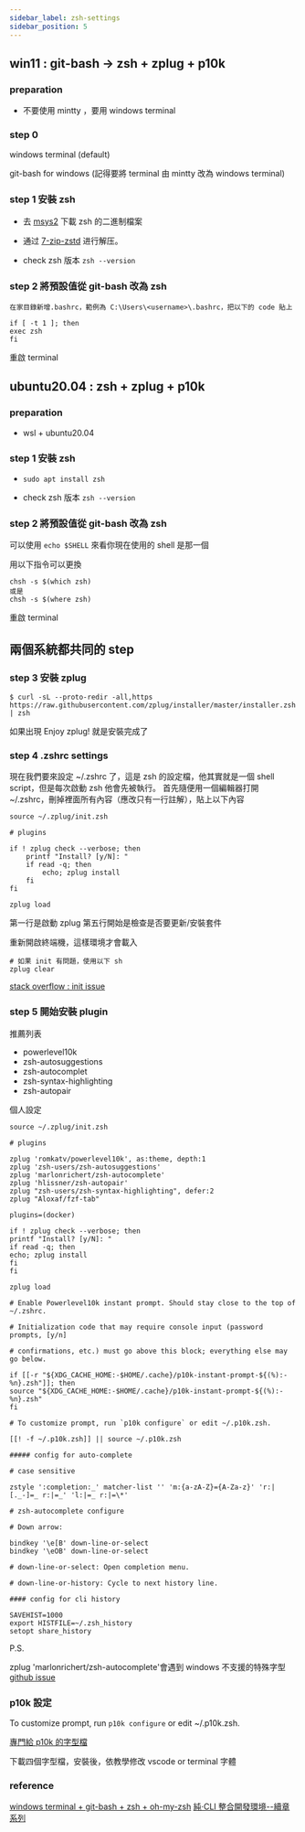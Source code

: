 ```yaml
---
sidebar_label: zsh-settings
sidebar_position: 5
---
```


## win11 : git-bash -> zsh + zplug + p10k

### preparation

- 不要使用 mintty ，要用 windows terminal

### step 0

windows terminal (default)

git-bash for windows (記得要將 terminal 由 mintty
改為 windows terminal)

### step 1 安裝 zsh

- 去 [msys2](https://packages.msys2.org/package/zsh?repo=msys&variant=x86_64) 下載 zsh 的二進制檔案

- 通过 [7-zip-zstd](https://github.com/mcmilk/7-Zip-zstd/releases) 进行解压。

- check zsh 版本
  `zsh --version`

### step 2 將預設值從 git-bash 改為 zsh

```
在家目錄新增.bashrc，範例為 C:\Users\<username>\.bashrc，把以下的 code 貼上

if [ -t 1 ]; then
exec zsh
fi
```

重啟 terminal

## ubuntu20.04 : zsh + zplug + p10k

### preparation

- wsl + ubuntu20.04

### step 1 安裝 zsh

- `sudo apt install zsh`

- check zsh 版本
  `zsh --version`

### step 2 將預設值從 git-bash 改為 zsh

可以使用 `echo $SHELL` 來看你現在使用的 shell 是那一個

用以下指令可以更換
```shell
chsh -s $(which zsh)
或是 
chsh -s $(where zsh)
```

重啟 terminal

## 兩個系統都共同的 step

### step 3 安裝 zplug

```shell
$ curl -sL --proto-redir -all,https https://raw.githubusercontent.com/zplug/installer/master/installer.zsh | zsh
```

如果出現 Enjoy zplug! 就是安裝完成了

### step 4 .zshrc settings

現在我們要來設定 ~/.zshrc 了，這是 zsh 的設定檔，他其實就是一個 shell script，但是每次啟動 zsh 他會先被執行。
首先隨便用一個編輯器打開 ~/.zshrc，刪掉裡面所有內容（應改只有一行註解），貼上以下內容

```shell
source ~/.zplug/init.zsh

# plugins

if ! zplug check --verbose; then
	printf "Install? [y/N]: "
	if read -q; then
		echo; zplug install
	fi
fi

zplug load
```

第一行是啟動 zplug
第五行開始是檢查是否要更新/安裝套件

重新開啟終端機，這樣環境才會載入

```shell
# 如果 init 有問題，使用以下 sh
zplug clear
```

[stack overflow : init issue](https://github.com/zplug/zplug/issues/577)

### step 5 開始安裝 plugin

推薦列表

- powerlevel10k
- zsh-autosuggestions
- zsh-autocomplet
- zsh-syntax-highlighting
- zsh-autopair

個人設定

```shell
source ~/.zplug/init.zsh

# plugins

zplug 'romkatv/powerlevel10k', as:theme, depth:1
zplug 'zsh-users/zsh-autosuggestions'
zplug 'marlonrichert/zsh-autocomplete'
zplug 'hlissner/zsh-autopair'
zplug "zsh-users/zsh-syntax-highlighting", defer:2
zplug "Aloxaf/fzf-tab"

plugins=(docker)

if ! zplug check --verbose; then
printf "Install? [y/N]: "
if read -q; then
echo; zplug install
fi
fi

zplug load

# Enable Powerlevel10k instant prompt. Should stay close to the top of ~/.zshrc.

# Initialization code that may require console input (password prompts, [y/n]

# confirmations, etc.) must go above this block; everything else may go below.

if [[-r "${XDG_CACHE_HOME:-$HOME/.cache}/p10k-instant-prompt-${(%):-%n}.zsh"]]; then
source "${XDG_CACHE_HOME:-$HOME/.cache}/p10k-instant-prompt-${(%):-%n}.zsh"
fi

# To customize prompt, run `p10k configure` or edit ~/.p10k.zsh.

[[! -f ~/.p10k.zsh]] || source ~/.p10k.zsh

##### config for auto-complete

# case sensitive

zstyle ':completion:_' matcher-list '' 'm:{a-zA-Z}={A-Za-z}' 'r:|[._-]=_ r:|=_' 'l:|=_ r:|=\*'

# zsh-autocomplete configure

# Down arrow:

bindkey '\e[B' down-line-or-select
bindkey '\eOB' down-line-or-select

# down-line-or-select: Open completion menu.

# down-line-or-history: Cycle to next history line.

#### config for cli history

SAVEHIST=1000
export HISTFILE=~/.zsh_history
setopt share_history

```

P.S.

zplug 'marlonrichert/zsh-autocomplete'會遇到 windows 不支援的特殊字型
[github issue](https://github.com/marlonrichert/zsh-autocomplete/issues/623)

### p10k 設定

To customize prompt, run `p10k configure` or edit ~/.p10k.zsh.

[專門給 p10k 的字型檔](https://github.com/romkatv/powerlevel10k#manual-font-installation)

下載四個字型檔，安裝後，依教學修改 vscode or terminal 字體

### reference

[windows terminal + git-bash + zsh + oh-my-zsh](https://vocus.cc/article/6440dcb1fd89780001d1b37d)
[純‧CLI 整合開發環境--續章 系列](https://ithelp.ithome.com.tw/users/20130473/ironman/4804)

